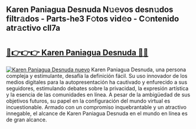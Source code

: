## Karen Paniagua Desnuda N𝚞𝚎vos desn𝚞dos filtr𝚊dos - Parts-he3 F𝚘tos vid𝚎o - C𝚘ntenido atr𝚊ctivo cll7a

# <h2><a href="http://mbdlde.tromn.icu/?c=Karen+Paniagua+Desnuda">🔗👉👉👉 Karen Paniagua Desnuda 🔗🔗</a></h2>

[![Karen Paniagua Desnuda nuevo](https://i.imgur.com/pEAQMta.gif)](http://mbdlde.tromn.icu/?c=Karen+Paniagua+Desnuda)
Karen Paniagua Desnuda, una persona compleja y estimulante, desafía la definición fácil. Su uso innovador de los medios digitales para la autopresentación ha cautivado y enfurecido a sus seguidores, estimulando debates sobre la privacidad, la expresión artística y la esencia de las comunidades en línea. A pesar de la ambigüedad de sus objetivos futuros, su papel en la configuración del mundo virtual es incuestionable. Armado con un compromiso inquebrantable y un atractivo innegable, el alcance de Karen Paniagua Desnuda en el mundo en línea es de gran alcance.
